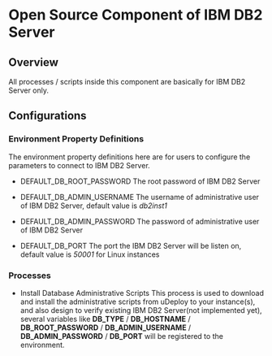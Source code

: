 # Open Source Component of IBM DB2 Server

## Overview
All processes / scripts inside this component are basically for IBM DB2 Server only.

## Configurations

### Environment Property Definitions
The environment property definitions here are for users to configure the parameters to connect to IBM DB2 Server.

* DEFAULT_DB_ROOT_PASSWORD
The root password of IBM DB2 Server

* DEFAULT_DB_ADMIN_USERNAME
The username of administrative user of IBM DB2 Server, default value is *db2inst1*

* DEFAULT_DB_ADMIN_PASSWORD
The password of administrative user of IBM DB2 Server

* DEFAULT_DB_PORT
The port the IBM DB2 Server will be listen on, default value is *50001* for Linux instances


### Processes

* Install Database Administrative Scripts
This process is used to download and install the administrative scripts from uDeploy to your instance(s), and also design to verify existing IBM DB2 Server(not implemented yet), several variables like **DB_TYPE** / **DB_HOSTNAME** / **DB_ROOT_PASSWORD** / **DB_ADMIN_USERNAME** / **DB_ADMIN_PASSWORD** / **DB_PORT** will be registered to the environment.